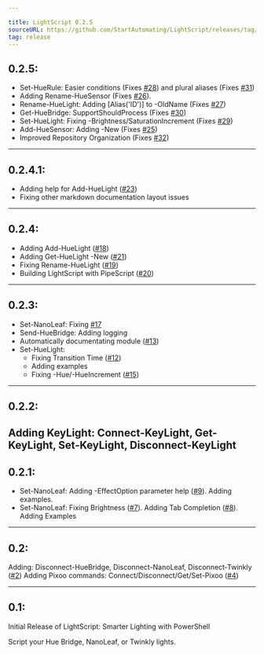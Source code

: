 ```yaml
---

title: LightScript 0.2.5
sourceURL: https://github.com/StartAutomating/LightScript/releases/tag/v0.2.5
tag: release
---
```

## 0.2.5:
* Set-HueRule:  Easier conditions (Fixes [#28](https://github.com/StartAutomating/LightScript/issues/28)) and plural aliases (Fixes [#31](https://github.com/StartAutomating/LightScript/issues/31))
* Adding Rename-HueSensor (Fixes [#26](https://github.com/StartAutomating/LightScript/issues/26)).
* Rename-HueLight: Adding [Alias('ID')] to -OldName (Fixes [#27](https://github.com/StartAutomating/LightScript/issues/27))
* Get-HueBridge:  SupportShouldProcess (Fixes [#30](https://github.com/StartAutomating/LightScript/issues/30))
* Set-HueLight:  Fixing -Brightness/SaturationIncrement (Fixes [#29](https://github.com/StartAutomating/LightScript/issues/29))
* Add-HueSensor:  Adding -New (Fixes [#25](https://github.com/StartAutomating/LightScript/issues/25))
* Improved Repository Organization (Fixes [#32](https://github.com/StartAutomating/LightScript/issues/32))
---

## 0.2.4.1:
* Adding help for Add-HueLight ([#23](https://github.com/StartAutomating/LightScript/issues/23))
* Fixing other markdown documentation layout issues
---

## 0.2.4:
* Adding Add-HueLight ([#18](https://github.com/StartAutomating/LightScript/issues/18))
* Adding Get-HueLight -New ([#21](https://github.com/StartAutomating/LightScript/issues/21))
* Fixing Rename-HueLight ([#19](https://github.com/StartAutomating/LightScript/issues/19))
* Building LightScript with PipeScript ([#20](https://github.com/StartAutomating/LightScript/issues/20))
---

## 0.2.3:
* Set-NanoLeaf:  Fixing [#17](https://github.com/StartAutomating/LightScript/issues/17)
* Send-HueBridge:  Adding logging
* Automatically documentating module ([#13](https://github.com/StartAutomating/LightScript/issues/13))
* Set-HueLight:
  * Fixing Transition Time ([#12](https://github.com/StartAutomating/LightScript/issues/12))
  * Adding examples
  * Fixing -Hue/-HueIncrement ([#15](https://github.com/StartAutomating/LightScript/issues/15))   
---

## 0.2.2:
Adding KeyLight: Connect-KeyLight, Get-KeyLight, Set-KeyLight, Disconnect-KeyLight
---
## 0.2.1:
* Set-NanoLeaf:  Adding -EffectOption parameter help ([#9](https://github.com/StartAutomating/LightScript/issues/9)).  Adding examples.
* Set-NanoLeaf:  Fixing Brightness ([#7](https://github.com/StartAutomating/LightScript/issues/7)).  Adding Tab Completion ([#8](https://github.com/StartAutomating/LightScript/issues/8)).  Adding Examples
---
## 0.2:
Adding: Disconnect-HueBridge, Disconnect-NanoLeaf, Disconnect-Twinkly ([#2](https://github.com/StartAutomating/LightScript/issues/2))
Adding Pixoo commands: Connect/Disconnect/Get/Set-Pixoo ([#4](https://github.com/StartAutomating/LightScript/issues/4))

---
## 0.1:
Initial Release of LightScript:  Smarter Lighting with PowerShell

Script your Hue Bridge, NanoLeaf, or Twinkly lights.
